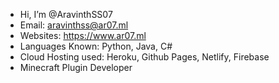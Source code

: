 - Hi, I’m @AravinthSS07
- Email: aravinthss@ar07.ml
- Websites: https://www.ar07.ml
- Languages Known: Python, Java, C#
- Cloud Hosting used: Heroku, Github Pages, Netlify, Firebase
- Minecraft Plugin Developer

<!---
AravinthSS07/AravinthSS07 is a ✨ special ✨ repository because its `README.md` (this file) appears on your GitHub profile.
You can click the Preview link to take a look at your changes.
--->
